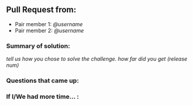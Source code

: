 ## Pull Request from:

- Pair member 1: _@username_
- Pair member 2: _@username_

### Summary of solution:
_tell us how you chose to solve the challenge. how far did you get (release num)_

### Questions that came up:

### If I/We had more time... :
